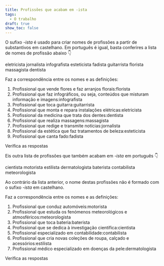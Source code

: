 ```yaml
---
title: Profissões que acabam em -ista
tags:
  - O trabalho
draft: true
show_toc: false
---
```

O sufixo *-ista* é usado para criar nomes de profissões a partir de substantivos em castelhano. Em português é igual, basta conferires a lista de nomes de profissão abaixo 👇

<e-layout> 
<e-tag color=1>eletricista</e-tag>
<e-tag color=1>jornalista</e-tag>
<e-tag color=1>infografista</e-tag>
<e-tag color=1>esteticista</e-tag>
<e-tag color=1>fadista</e-tag>
<e-tag color=1>guitarrista</e-tag>
<e-tag color=1>florista</e-tag>
<e-tag color=1>massagista</e-tag>
<e-tag color=1>dentista</e-tag>
</e-layout> 

Faz a correspondência entre os nomes e as definições:

1. Profissional que vende flores e faz arranjos florais:<e-answer>florista</e-answer>
2. Profissional que faz infográficos, ou seja, conteúdos que misturam informação e imagens:<e-answer>infografista</e-answer>
3. Profissional que toca guitarra:<e-answer>guitarrista</e-answer>
4. Profissional que monta e repara instalações elétricas:<e-answer>eletricista</e-answer>
5. Profissional da medicina que trata dos dentes:<e-answer>dentista</e-answer>
6. Profissional que realiza massagens:<e-answer>massagista</e-answer>
7. Profissional que redige e transmite notícias:<e-answer>jornalista</e-answer>
8. Profissional da estética que faz tratamentos de beleza:<e-answer>esteticista</e-answer>
9. Profissional que canta fado:<e-answer>fadista</e-answer> 

<e-validate>Verifica as respostas</e-validate>

Eis outra lista de profissões que também acabam em *-ista* em português 👇

<e-layout> 
<e-tag color=2>cientista</e-tag>
<e-tag color=2>motorista</e-tag>
<e-tag color=2>estilista</e-tag>
<e-tag color=2>dermatologista</e-tag>
<e-tag color=2>baterista</e-tag>
<e-tag color=2>contabilista</e-tag>
<e-tag color=2>meteorologista</e-tag>
</e-layout> 

Ao contrário da lista anterior, o nome destas profissões não é formado com o sufixo *-ista* em castelhano.

Faz a correspondência entre os nomes e as definições:

1. Profissional que conduz automóveis:<e-answer>motorista</e-answer>
2. Profissional que estuda os fenómenos meteorológicos e atmosféricos:<e-answer>meteorologista</e-answer>
3. Profissional que toca bateria:<e-answer>baterista</e-answer>
4. Profissional que se dedica à investigação científica:<e-answer>cientista</e-answer>
5. Profissional especializado em contabilidade:<e-answer>contabilista</e-answer>
6. Profissional que cria novas coleções de roupa, calçado e acessórios:<e-answer>estilista</e-answer>
7. Profissional médico especializado em doenças da pele:<e-answer>dermatologista</e-answer>

<e-validate>Verifica as respostas</e-validate>
